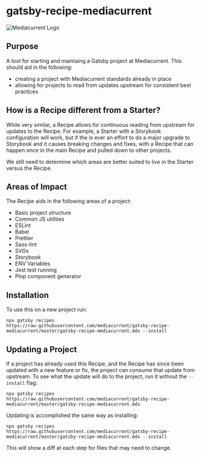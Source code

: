 # gatsby-recipe-mediacurrent
![Mediacurrent Logo](https://www.drupal.org/files/styles/grid-3-2x/public/mc-blue-mediacurrent.png?itok=YDAOeM5m)
## Purpose

A tool for starting and maintaing a Gatsby project at Mediacurrent.
This should aid in the following:

- creating a project with Mediacurrent standards already in place
- allowing for projects to read from updates upstream for consistent best practices

## How is a Recipe different from a Starter?
While very similar, a Recipe allows for continuous reading from upstream for updates to the Recipe.  For example, a Starter with a Storybook configuration will work, but if the is ever an effort to do a major upgrade to Storybook and it causes breaking changes and fixes, with a Recipe that can happen once in the main Recipe and pulled down to other projects.

We still need to determine which areas are better suited to live in the Starter versus the Recipe.

## Areas of Impact

The Recipe aids in the following areas of a project:

- Basic project structure
- Common JS utilities
- ESLint
- Babel
- Prettier
- Sass-lint
- SVGs
- Storybook
- ENV Variables
- Jest test running
- Plop component generator

## Installation

To use this on a new project run:

`npx gatsby recipes https://raw.githubusercontent.com/mediacurrent/gatsby-recipe-mediacurrent/master/gatsby-recipe-mediacurrent.mdx --install`

## Updating a Project

If a project has already used this Recipe, and the Recipe has since been updated with a new feature or fix, the project can consume that update from upstream. To see what the update will do to the project, run it without the `--install` flag:

`npx gatsby recipes https://raw.githubusercontent.com/mediacurrent/gatsby-recipe-mediacurrent/master/gatsby-recipe-mediacurrent.mdx`

Updating is accomplished the same way as installing:

`npx gatsby recipes https://raw.githubusercontent.com/mediacurrent/gatsby-recipe-mediacurrent/master/gatsby-recipe-mediacurrent.mdx --install`

This will show a diff at each step for files that may need to change.
